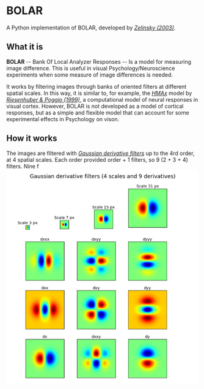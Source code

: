 # BOLAR
A Python implementation of BOLAR, developed by <cite>[Zelinsky (2003)][1]</cite>.

## What it is

**BOLAR** -- Bank Of Local Analyzer Responses -- Is a model for measuring image difference. This is useful in visual Psychology/Neuroscience experiments when some measure of image differences is needed.

It works by filtering images through banks of oriented filters at different spatial scales. In this way, it is similar to, for example, the <cite>[HMAx][2]</cite> model by <cite>[Riesenhuber & Poggio (1999)][3]</cite>, a computational model of neural responses in visual cortex. However, BOLAR is not developed as a model of cortical responses, but as a simple and flexible model that can account for some experimental effects in Psychology on vison.

## How it works
The images are filtered with <cite>[Gaussian derivative filters][4]</cite> up to the 4rd order, at 4 spatial scales. Each order provided order + 1 filters, so 9 (2 + 3 + 4) filters. Nine f 
![ ](https://github.com/kalleknast/BOLAR/blob/master/bolar_filters.png  "Filters")


[1]:http://www.psychology.sunysb.edu/gzelinsky-/index_htm_files/Z2003.pdf
[2]:http://maxlab.neuro.georgetown.edu/hmax.html
[3]:http://maxlab.neuro.georgetown.edu/docs/publications/nn99.pdf
[4]:http://campar.in.tum.de/Chair/HaukeHeibelGaussianDerivatives